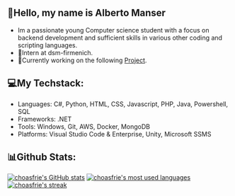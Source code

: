 ## 👋Hello, my name is Alberto Manser
- Im a passionate young Computer science student with a focus on backend development and sufficient skills in various other coding and scripting languages.
- 🏢Intern at dsm-firmenich.
- 🚀Currently working on the following [Project](https://github.com/choasfrie/Portfolio).
## 💻My Techstack:
- Languages: C#, Python, HTML, CSS, Javascript, PHP, Java, Powershell, SQL
- Frameworks: .NET
- Tools: Windows, Git, AWS, Docker, MongoDB
- Platforms: Visual Studio Code & Enterprise, Unity, Microsoft SSMS
## 📊Github Stats:
[![choasfrie's GitHub stats](https://github-readme-stats.vercel.app/api?username=choasfrie)](https://github.com/choasfrie/choasfrie)
[![choasfrie's most used languages](https://github-readme-stats.vercel.app/api/top-langs/?username=choasfrie&theme=default&show_icons=true&hide_border=true&layout=compact)](https://github.com/choasfrie/choasfrie)
[![choasfrie's streak](https://streak-stats.demolab.com?user=choasfrie&theme=default&hide_border=true)](https://github.com/choasfrie/choasfrie)

<!--
**choasfrie/choasfrie** is a ✨ _special_ ✨ repository because its `README.md` (this file) appears on your GitHub profile.

Here are some ideas to get you started:

- 🔭 I’m currently working on ...
- 🌱 I’m currently learning ...
- 👯 I’m looking to collaborate on ...
- 🤔 I’m looking for help with ...
- 💬 Ask me about ...
- 📫 How to reach me: ...
- 😄 Pronouns: ...
- ⚡ Fun fact: ...
-->

